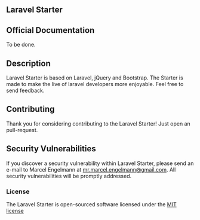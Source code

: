## Laravel Starter

## Official Documentation

To be done.

## Description
Laravel Starter is based on Laravel, jQuery and Bootstrap. The Starter is made to make the live of laravel developers more enjoyable. Feel free to send feedback.

## Contributing

Thank you for considering contributing to the Laravel Starter! Just open an pull-request.

## Security Vulnerabilities

If you discover a security vulnerability within Laravel Starter, please send an e-mail to Marcel Engelmann at mr.marcel.engelmann@gmail.com. All security vulnerabilities will be promptly addressed.

### License

The Laravel Starter is open-sourced software licensed under the [MIT license](http://opensource.org/licenses/MIT)

